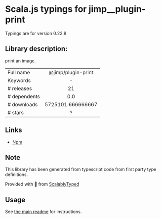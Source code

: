 
# Scala.js typings for jimp__plugin-print

Typings are for version 0.22.8

## Library description:
print an image.

|                    |                 |
| ------------------ | :-------------: |
| Full name          | @jimp/plugin-print |
| Keywords           | - |
| # releases         | 21 |
| # dependents       | 0.0 |
| # downloads        | 5725101.666666667 |
| # stars            | ? |

## Links
- [Npm](https://www.npmjs.com/package/%40jimp%2Fplugin-print)
    


## Note
This library has been generated from typescript code from first party type definitions.

Provided with :purple_heart: from [ScalablyTyped](https://github.com/oyvindberg/ScalablyTyped)

## Usage
See [the main readme](../../readme.md) for instructions.


